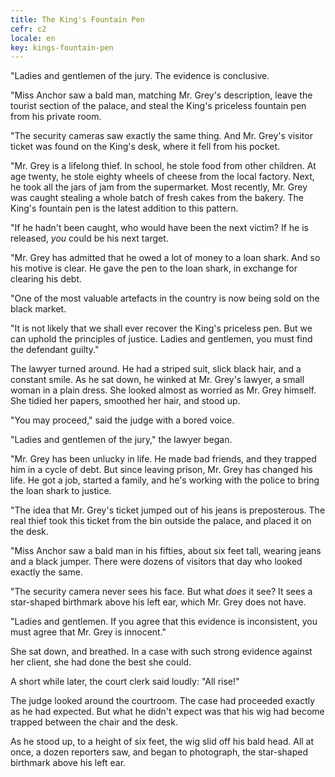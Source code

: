 ```yaml
---
title: The King's Fountain Pen
cefr: c2
locale: en
key: kings-fountain-pen
---
```


"Ladies and gentlemen of the jury. The evidence is conclusive.

"Miss Anchor saw a bald man, matching Mr. Grey's description, leave the tourist section of the palace, and steal the King's priceless fountain pen from his private room.

"The security cameras saw exactly the same thing. And Mr. Grey's visitor ticket was found on the King's desk, where it fell from his pocket.

"Mr. Grey is a lifelong thief. In school, he stole food from other children. At age twenty, he stole eighty wheels of cheese from the local factory. Next, he took all the jars of jam from the supermarket. Most recently, Mr. Grey was caught stealing a whole batch of fresh cakes from the bakery. The King's fountain pen is the latest addition to this pattern.

"If he hadn't been caught, who would have been the next victim? If he is released, *you* could be his next target.

"Mr. Grey has admitted that he owed a lot of money to a loan shark. And so his motive is clear. He gave the pen to the loan shark, in exchange for clearing his debt.

"One of the most valuable artefacts in the country is now being sold on the black market.

"It is not likely that we shall ever recover the King's priceless pen. But we can uphold the principles of justice. Ladies and gentlemen, you must find the defendant guilty."

The lawyer turned around. He had a striped suit, slick black hair, and a constant smile. As he sat down, he winked at Mr. Grey's lawyer, a small woman in a plain dress. She looked almost as worried as Mr. Grey himself. She tidied her papers, smoothed her hair, and stood up.

"You may proceed," said the judge with a bored voice.

"Ladies and gentlemen of the jury," the lawyer began.

"Mr. Grey has been unlucky in life. He made bad friends, and they trapped him in a cycle of debt. But since leaving prison, Mr. Grey has changed his life. He got a job, started a family, and he's working with the police to bring the loan shark to justice.

"The idea that Mr. Grey's ticket jumped out of his jeans is preposterous. The real thief took this ticket from the bin outside the palace, and placed it on the desk.

"Miss Anchor saw a bald man in his fifties, about six feet tall, wearing jeans and a black jumper. There were dozens of visitors that day who looked exactly the same.

"The security camera never sees his face. But what *does* it see? It sees a star-shaped birthmark above his left ear, which Mr. Grey does not have.

"Ladies and gentlemen. If you agree that this evidence is inconsistent, you must agree that Mr. Grey is innocent."

She sat down, and breathed. In a case with such strong evidence against her client, she had done the best she could.

A short while later, the court clerk said loudly: "All rise!"

The judge looked around the courtroom. The case had proceeded exactly as he had expected. But what he didn't expect was that his wig had become trapped between the chair and the desk.

As he stood up, to a height of six feet, the wig slid off his bald head. All at once, a dozen reporters saw, and began to photograph, the star-shaped birthmark above his left ear.